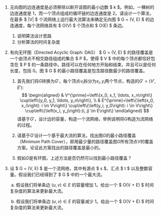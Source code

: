 1.   无向图的边连通度是必须移除以断开该图的最小边数 $ k $。例如，一棵树的边连通度是 1，而一个顶点组成的循环链的边连通度是 2。请设计一个算法，在最多 $ |V| $ 个流网络上运行最大流算法来确定无向图 $ G = (V, E) $ 的边连通度，每个流网络具有 $ O(V) $ 个顶点和 $ O(E) $ 条边。

     1.   说明算法设计思路
     2.   分析算法的时间复杂度

2.   有向无环图（Directed Acyclic Graph: DAG） $ G = (V, E) $ 的路径覆盖是一个由顶点不相交路径组成的集合 $ P $，使得 $ V $ 中的每个顶点都恰好包含在 $ P $ 的一条路径中。路径可以在任何地方开始和结束，并且可以是任何长度，包括 0。图 $ G $ 的最小路径覆盖是包含路径数最少的路径覆盖。

     1.   首先我们将$G$​转换为$G'$，每个顶点$v_i$拆分为$x_i, y_i$两个节点，构造的$G'=(V', E')$:
          $$
          \begin{aligned}
          & V^{\prime}=\left\{x_0, x_1, \ldots, x_n\right\} \cup\left\{y_0, y_1, \ldots, y_n\right\}, \\
          & E^{\prime}=\left\{\left(x_0, x_i\right): i \in V\right\} \cup\left\{\left(y_i, y_0\right): i \in V\right\} \cup\left\{\left(x_i, y_j\right):(i, j) \in E\right\}
          \end{aligned}
          $$
          请基于$G'$，设计边的容量，构造一个流网络，举例说明将$G$构造为流网络的过程。

     2.   请基于$G'$设计一个基于最大流的算法，找出图$G$的最小路径覆盖（Minimum Path Cover），即用最少量的路径覆盖图$G$所有顶点$V$的覆盖方案。论证此方案找出的路径覆盖是最小的。

     3.   假如$G$是有环图，上述方法是否仍然可以找到最小路径覆盖？

3.   设 $ G = (V, E) $ 是一个流网络，其中有源点 $ s $、汇点 $ t $ 以及整数容量。假设我们已经得到了 $ G $ 中的一个最大流。

     ​	a. 假设我们将单条边 $(u, v) \in E$ 的容量增加 1。给出一个 $ O(V + E) $ 时间复杂度的算法来更新最大流。

     ​	b. 假设我们将单条边 $(u, v) \in E$ 的容量减少 1。给出一个 $ O(V + E) $ 时间复杂度的算法来更新最大流。